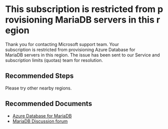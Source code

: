 <properties
	pageTitle="Subscription is Offer Restricted"
	description="This subscription is restricted from provisioning MariaDB servers in this region"
	infoBubbleText="Your subscription is restricted from provisioning MariaDB server in this region. See details on the right"
	service="microsoft.dbformariadb"
	resource="dbformariadb"
	authors="Xin-Cheng"
	ms.author="chengxin"
	displayOrder="100"
	articleId="dbformariadb-asc-operation-offerrestricted"
	diagnosticScenario="OrcasMariaDBOperationFailure"
	selfHelpType="rca"
	supportTopicIds="32640111, 32640121, 32640134, 32640137, 32640151, 32640159"
	resourceTags="windows, linux"
	productPesIds="16617"
	cloudEnvironments="public, Fairfax"
/>

# This subscription is restricted from provisioning MariaDB servers in this region

<!--issueDescription-->
Thank you for contacting Microsoft support team. Your subscription is restricted from provisioning Azure Database for MariaDB servers in this region. The issue has been sent to our Service and subscription limits (quotas) team for resolution.
<!--/issueDescription-->

## **Recommended Steps**

Please try other nearby regions.

## **Recommended Documents**
* [Azure Database for MariaDB](https://azure.microsoft.com/services/mariadb/)
* [MariaDB Discussion forum](https://social.msdn.microsoft.com/Forums/en-us/home?forum=AzureDatabaseforMariaDB)